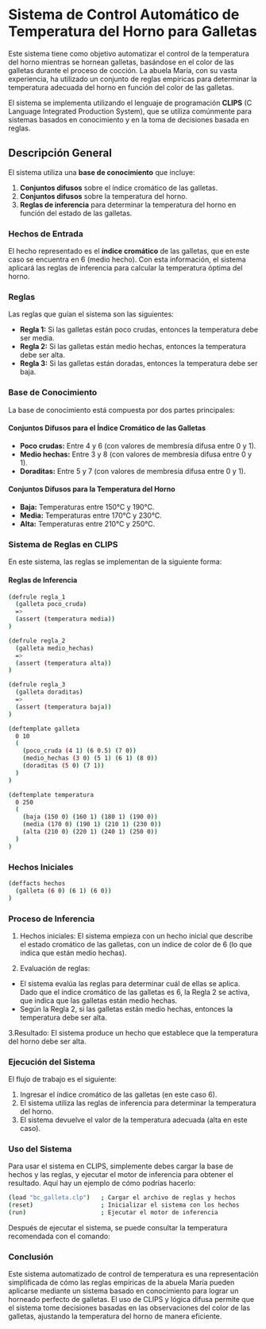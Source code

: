 # Sistema de Control Automático de Temperatura del Horno para Galletas

Este sistema tiene como objetivo automatizar el control de la temperatura del horno mientras se hornean galletas, basándose en el color de las galletas durante el proceso de cocción. La abuela María, con su vasta experiencia, ha utilizado un conjunto de reglas empíricas para determinar la temperatura adecuada del horno en función del color de las galletas.

El sistema se implementa utilizando el lenguaje de programación **CLIPS** (C Language Integrated Production System), que se utiliza comúnmente para sistemas basados en conocimiento y en la toma de decisiones basada en reglas.

## Descripción General

El sistema utiliza una **base de conocimiento** que incluye:

1. **Conjuntos difusos** sobre el índice cromático de las galletas.
2. **Conjuntos difusos** sobre la temperatura del horno.
3. **Reglas de inferencia** para determinar la temperatura del horno en función del estado de las galletas.

### Hechos de Entrada

El hecho representado es el **índice cromático** de las galletas, que en este caso se encuentra en 6 (medio hecho). Con esta información, el sistema aplicará las reglas de inferencia para calcular la temperatura óptima del horno.

### Reglas

Las reglas que guían el sistema son las siguientes:

- **Regla 1:** Si las galletas están poco crudas, entonces la temperatura debe ser media.
- **Regla 2:** Si las galletas están medio hechas, entonces la temperatura debe ser alta.
- **Regla 3:** Si las galletas están doradas, entonces la temperatura debe ser baja.

### Base de Conocimiento

La base de conocimiento está compuesta por dos partes principales:

#### Conjuntos Difusos para el Índice Cromático de las Galletas
- **Poco crudas:** Entre 4 y 6 (con valores de membresía difusa entre 0 y 1).
- **Medio hechas:** Entre 3 y 8 (con valores de membresía difusa entre 0 y 1).
- **Doraditas:** Entre 5 y 7 (con valores de membresía difusa entre 0 y 1).

#### Conjuntos Difusos para la Temperatura del Horno
- **Baja:** Temperaturas entre 150°C y 190°C.
- **Media:** Temperaturas entre 170°C y 230°C.
- **Alta:** Temperaturas entre 210°C y 250°C.

### Sistema de Reglas en CLIPS

En este sistema, las reglas se implementan de la siguiente forma:

#### Reglas de Inferencia

```sh
(defrule regla_1
  (galleta poco_cruda)
  =>
  (assert (temperatura media))
)

(defrule regla_2
  (galleta medio_hechas)
  =>
  (assert (temperatura alta))
)

(defrule regla_3
  (galleta doraditas)
  =>
  (assert (temperatura baja))
)

(deftemplate galleta
  0 10
  (
    (poco_cruda (4 1) (6 0.5) (7 0))
    (medio_hechas (3 0) (5 1) (6 1) (8 0))
    (doraditas (5 0) (7 1))
  )
)

(deftemplate temperatura
  0 250
  (
    (baja (150 0) (160 1) (180 1) (190 0))
    (media (170 0) (190 1) (210 1) (230 0))
    (alta (210 0) (220 1) (240 1) (250 0))
  )
)
```

### Hechos Iniciales
```sh
(deffacts hechos
  (galleta (6 0) (6 1) (6 0))
)

```

### Proceso de Inferencia
1. Hechos iniciales:
El sistema empieza con un hecho inicial que describe el estado cromático de las galletas, con un índice de color de 6 (lo que indica que están medio hechas).

2. Evaluación de reglas:
* El sistema evalúa las reglas para determinar cuál de ellas se aplica. Dado que el índice cromático de las galletas es 6, la Regla 2 se activa, que indica que las galletas están medio hechas.
* Según la Regla 2, si las galletas están medio hechas, entonces la temperatura debe ser alta.

3.Resultado: El sistema produce un hecho que establece que la temperatura del horno debe ser alta.

### Ejecución del Sistema
El flujo de trabajo es el siguiente:
1. Ingresar el índice cromático de las galletas (en este caso 6).
2. El sistema utiliza las reglas de inferencia para determinar la temperatura del horno.
3. El sistema devuelve el valor de la temperatura adecuada (alta en este caso).

### Uso del Sistema
Para usar el sistema en CLIPS, simplemente debes cargar la base de hechos y las reglas, y ejecutar el motor de inferencia para obtener el resultado. Aquí hay un ejemplo de cómo podrías hacerlo:
```sh
(load "bc_galleta.clp")   ; Cargar el archivo de reglas y hechos
(reset)                   ; Inicializar el sistema con los hechos
(run)                     ; Ejecutar el motor de inferencia
```
Después de ejecutar el sistema, se puede consultar la temperatura recomendada con el comando:

### Conclusión
Este sistema automatizado de control de temperatura es una representación simplificada de cómo las reglas empíricas de la abuela María pueden aplicarse mediante un sistema basado en conocimiento para lograr un horneado perfecto de galletas. El uso de CLIPS y lógica difusa permite que el sistema tome decisiones basadas en las observaciones del color de las galletas, ajustando la temperatura del horno de manera eficiente.
